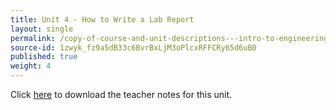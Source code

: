 ```yaml
---
title: Unit 4 - How to Write a Lab Report
layout: single
permalink: /copy-of-course-and-unit-descriptions---intro-to-engineering-de-only-copy/
source-id: 1zwyk_fz9a5dB33c6BvrBxLjM3oPlcxRFFCRy65d6uB0
published: true
weight: 4
---
```


Click <a href="https://docs.google.com/document/d/1bXzpOHbNBZwU_OeHKMd91P1SttZIghAwmBrUOUOw9g0/edit?usp=sharing" target="_blank">here</a> to download the teacher notes for this unit.